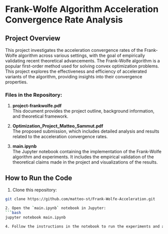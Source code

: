 # Frank-Wolfe Algorithm Acceleration Convergence Rate Analysis

## Project Overview

This project investigates the acceleration convergence rates of the Frank-Wolfe algorithm across various settings, with the goal of empirically validating recent theoretical advancements. The Frank-Wolfe algorithm is a popular first-order method used for solving convex optimization problems. This project explores the effectiveness and efficiency of accelerated variants of the algorithm, providing insights into their convergence properties.

### Files in the Repository:

1. **project-frankwolfe.pdf**  
   This document provides the project outline, background information, and theoretical framework.

2. **Optimization_Project_Matteo_Sammut.pdf**  
   The proposed submission, which includes detailed analysis and results related to the acceleration convergence rates.

3. **main.ipynb**  
   The Jupyter notebook containing the implementation of the Frank-Wolfe algorithm and experiments. It includes the empirical validation of the theoretical claims made in the project and visualizations of the results.

## How to Run the Code

1. Clone this repository:
  ```bash
  git clone https://github.com/matteo-st/Frank-Wolfe-Acceleration.git

2. Open the `main.ipynb` notebook in Jupyter:
  ```bash
  jupyter notebook main.ipynb

4. Follow the instructions in the notebook to run the experiments and analyze the results.
